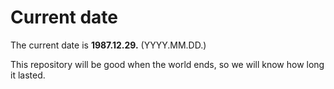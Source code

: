 # Current date

The current date is **1987.12.29.** (YYYY.MM.DD.)

This repository will be good when the world ends, so we will know how long it lasted.